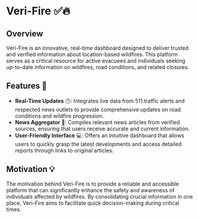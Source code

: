 # Veri-Fire ✅🔥

## Overview
Veri-Fire is an innovative, real-time dashboard designed to deliver trusted and verified information about location-based wildfires. This platform serves as a critical resource for active evacuees and individuals seeking up-to-date information on wildfires, road conditions, and related closures.

## Features 🌟
- **Real-Time Updates** 🕒: Integrates live data from 511 traffic alerts and respected news outlets to provide comprehensive updates on road conditions and wildfire progression.
- **News Aggregator** 📰: Compiles relevant news articles from verified sources, ensuring that users receive accurate and current information.
- **User-Friendly Interface** 💻: Offers an intuitive dashboard that allows users to quickly grasp the latest developments and access detailed reports through links to original articles.

## Motivation 💡
The motivation behind Veri-Fire is to provide a reliable and accessible platform that can significantly enhance the safety and awareness of individuals affected by wildfires. By consolidating crucial information in one place, Veri-Fire aims to facilitate quick decision-making during critical times.
